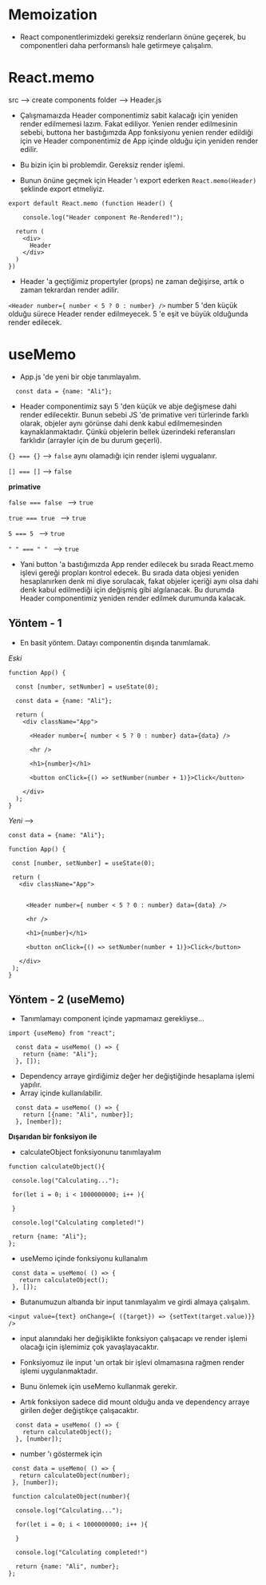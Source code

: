 # Memoization 

- React componentlerimizdeki gereksiz renderların önüne geçerek, bu componentleri daha performanslı hale getirmeye çalışalım.

# React.memo

src --> create components folder --> Header.js

- Çalışmamaızda Header componentimiz sabit kalacağı için yeniden render edilmemesi lazım. Fakat ediliyor. Yenien render edilmesinin sebebi, buttona her bastığımzda App fonksiyonu yenien render edildiği için ve Header componentimiz de App içinde olduğu için yeniden render edilir.

- Bu bizin için bi problemdir. Gereksiz render işlemi. 

- Bunun önüne geçmek için Header 'ı export ederken `` React.memo(Header) `` şeklinde export etmeliyiz.

```
export default React.memo (function Header() {

    console.log("Header component Re-Rendered!");

  return (
    <div>
      Header
    </div>
  )
})
```

- Header 'a geçtiğimiz propertyler (props) ne zaman değişirse, artık o zaman tekrardan render adilir.

`` <Header number={ number < 5 ? 0 : number} /> `` number 5 'den küçük olduğu sürece Header render edilmeyecek. 5 'e eşit ve büyük olduğunda render edilecek.

# useMemo

- App.js 'de yeni bir obje tanımlayalım.

``   const data = {name: "Ali"}; ``

- Header componentimiz sayı 5 'den küçük ve abje değişmese dahi render edilecektir. Bunun sebebi JS 'de primative veri türlerinde farklı olarak, objeler aynı görünse dahi denk kabul edilmemesinden kaynaklanmaktadır. Çünkü objelerin bellek üzerindeki referansları farklıdır (arrayler için de bu durum geçerli).

`` {} === {} `` --> `` false `` aynı olamadığı için render işlemi uygualanır.

`` [] === [] `` --> `` false ``

**primative**

`` false === false  `` --> `` true `` 

`` true === true  `` --> `` true ``

`` 5 === 5  `` --> `` true ``

`` " " === " "  `` --> `` true ``

- Yani button 'a bastığımızda App render edilecek bu sırada React.memo işlevi gereği propları kontrol edecek. Bu sırada data objesi yeniden hesaplanırken denk mi diye sorulacak, fakat objeler içeriği aynı olsa dahi denk kabul edilmediği için değişmiş gibi algılanacak. Bu durumda Header componentimiz yeniden render edilmek durumunda kalacak.

## Yöntem - 1

- En basit yöntem. Datayı componentin dışında tanımlamak.

*Eski*

```
function App() {

  const [number, setNumber] = useState(0);

  const data = {name: "Ali"};

  return (
    <div className="App">

      <Header number={ number < 5 ? 0 : number} data={data} />

      <hr /> 

      <h1>{number}</h1>

      <button onClick={() => setNumber(number + 1)}>Click</button>

    </div>
  );
}
 ```

*Yeni* -->

 ``` 
 const data = {name: "Ali"};

 function App() {

  const [number, setNumber] = useState(0);

  return (
    <div className="App">


      <Header number={ number < 5 ? 0 : number} data={data} />

      <hr /> 

      <h1>{number}</h1>

      <button onClick={() => setNumber(number + 1)}>Click</button>

    </div>
  );
}
  ```

## Yöntem - 2 (useMemo)

- Tanımlamayı component içinde yapmamaız gerekliyse...

`` import {useMemo} from "react"; ``

``` 
  const data = useMemo( () => {
    return {name: "Ali"};
  }, []);
 ```
- Dependency arraye girdiğimiz değer her değiştiğinde hesaplama işlemi yapılır.
- Array içinde kullanılabilir.

``` 
  const data = useMemo( () => {
    return [{name: "Ali", number}];
  }, [nember]);
 ```

 **Dışarıdan bir fonksiyon ile**

 - calculateObject fonksiyonunu tanımlayalım

 ```
 function calculateObject(){

  console.log("Calculating...");

  for(let i = 0; i < 1000000000; i++ ){

  }

  console.log("Calculating completed!")

  return {name: "Ali"};
};
 ```

- useMemo içinde fonksiyonu kullanalım

 ``` 
  const data = useMemo( () => {
    return calculateObject();
  }, []);
 ```

 - Butanumuzun altıanda bir input tanımlayalım ve girdi almaya çalışalım.

``<input value={text} onChange={ ({target}) => {setText(target.value)}} />``

- input alanındaki her değişiklikte fonksiyon çalışacapı ve render işlemi olacağı için işlemimiz çok yavaşlayacaktır.

- Fonksiyomuz ile input 'un ortak bir işlevi olmamasına rağmen render işlemi uygulanmaktadır. 

- Bunu önlemek için useMemo kullanmak gerekir.

- Artık fonksiyon sadece did mount olduğu anda ve dependency arraye girilen değer değiştikçe çalışacaktır.

``` 
  const data = useMemo( () => {
    return calculateObject();
  }, [number]);
 ```

 - number 'ı göstermek için

 ``` 
  const data = useMemo( () => {
    return calculateObject(number);
  }, [number]);
 ```

```
 function calculateObject(number){

  console.log("Calculating...");

  for(let i = 0; i < 1000000000; i++ ){

  }

  console.log("Calculating completed!")

  return {name: "Ali", number};
};
 ```